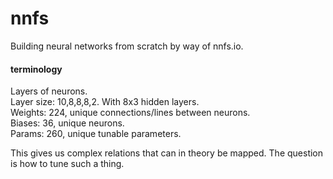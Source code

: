 # nnfs
Building neural networks from scratch by way of nnfs.io.  

#### terminology ####  
Layers of neurons.  
Layer size: 10,8,8,8,2. With 8x3 hidden layers.  
Weights: 224, unique connections/lines between neurons.  
Biases: 36, unique neurons.  
Params: 260, unique tunable parameters.  

This gives us complex relations that can in theory be mapped. The question is how to tune such a thing.    
